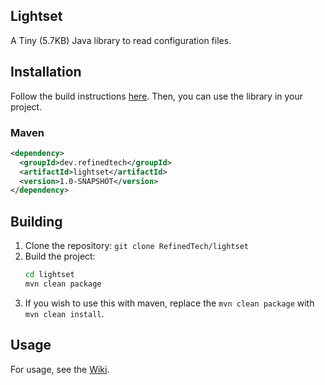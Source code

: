 ## Lightset
A Tiny (5.7KB) Java library to read configuration files.

## Installation

Follow the build instructions [here](#building).
Then, you can use the library in your project.

### Maven
```xml
<dependency>
  <groupId>dev.refinedtech</groupId>
  <artifactId>lightset</artifactId>
  <version>1.0-SNAPSHOT</version>
</dependency>
```

## Building

1. Clone the repository: `git clone RefinedTech/lightset`
2. Build the project:
    ```bash
    cd lightset
    mvn clean package
    ```
3. If you wish to use this with maven, replace the `mvn clean package` with `mvn clean install`.

## Usage
For usage, see the [Wiki](/wiki/).